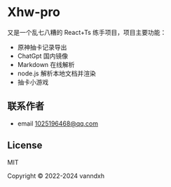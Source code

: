 # Xhw-pro

又是一个乱七八糟的 React+Ts 练手项目，项目主要功能：

- 原神抽卡记录导出
- ChatGpt 国内镜像
- Markdown 在线解析
- node.js 解析本地文档并渲染
- 抽卡小游戏

## 联系作者

- email [1025196468@qq.com](mailto:1025196468@qq.com)

## License

MIT

Copyright © 2022-2024 vanndxh

